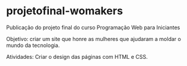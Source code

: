 # projetofinal-womakers
Publicação do projeto final do curso Programação Web para Iniciantes

Objetivo: criar um site que honre as mulheres que ajudaram a moldar o mundo da tecnologia.

Atividades: Criar o design das páginas com HTML e CSS.
